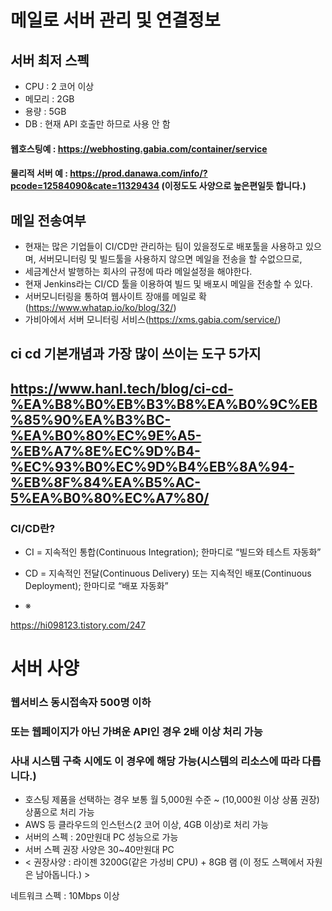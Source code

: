 # 메일로 서버 관리 및 연결정보 

## 서버 최저 스펙
- CPU : 2 코어 이상
- 메모리 : 2GB
- 용량 : 5GB
- DB : 현재 API 호출만 하므로 사용 안 함
#### 웹호스팅예 : https://webhosting.gabia.com/container/service
#### 물리적 서버 예 : https://prod.danawa.com/info/?pcode=12584090&cate=11329434 (이정도도 사양으로 높은편일듯 합니다.)

## 메일 전송여부
- 현재는 많은 기업들이 CI/CD만 관리하는 팀이 있을정도로 배포툴을 사용하고 있으며, 서버모니터링 및 빌드툴을 사용하지 않으면 메일을 전송을 할 수없으므로,
- 세금계산서 발행하는 회사의 규정에 따라 메일설정을 해야한다.
- 현재 Jenkins라는 CI/CD 툴을 이용하여 빌드 및 배포시 메일을 전송할 수 있다.
- 서버모니터링을 통하여 웹사이트 장애를 메일로 확(https://www.whatap.io/ko/blog/32/)
- 가비아에서 서버 모니터링 서비스(https://xms.gabia.com/service/)



## ci cd 기본개념과 가장 많이 쓰이는 도구 5가지

## https://www.hanl.tech/blog/ci-cd-%EA%B8%B0%EB%B3%B8%EA%B0%9C%EB%85%90%EA%B3%BC-%EA%B0%80%EC%9E%A5-%EB%A7%8E%EC%9D%B4-%EC%93%B0%EC%9D%B4%EB%8A%94-%EB%8F%84%EA%B5%AC-5%EA%B0%80%EC%A7%80/
### CI/CD란?
- CI = 지속적인 통합(Continuous Integration); 한마디로 “빌드와 테스트 자동화” 
- CD = 지속적인 전달(Continuous Delivery) 또는 지속적인 배포(Continuous Deployment); 한마디로 “배포 자동화” 

- ※

https://hi098123.tistory.com/247
# 서버 사양
### 웹서비스 동시접속자 500명 이하
### 또는 웹페이지가 아닌 가벼운 API인 경우 2배 이상 처리 가능
### 사내 시스템 구축 시에도 이 경우에 해당 가능(시스템의 리소스에 따라 다릅니다.)

- 호스팅 제품을 선택하는 경우 보통 월 5,000원 수준 ~ (10,000원 이상 상품 권장) 상품으로 처리 가능
- AWS 등 클라우드의 인스턴스(2 코어 이상, 4GB 이상)로 처리 가능
- 서버의 스펙 : 20만원대 PC 성능으로 가능
- 서버 스펙 권장 사양은 30~40만원대 PC
- < 권장사양 : 라이젠 3200G(같은 가성비 CPU) + 8GB 램 (이 정도 스펙에서 자원은 남아돕니다.) >

네트워크 스펙 : 10Mbps 이상



